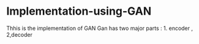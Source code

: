 # Implementation-using-GAN
Thhis is the implementation of GAN
Gan has two major parts : 1. encoder , 2,decoder 
